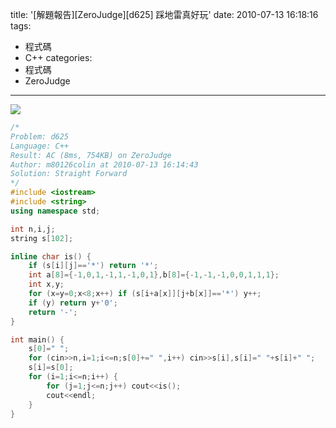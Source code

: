 title: '[解題報告][ZeroJudge][d625] 踩地雷真好玩'
date: 2010-07-13 16:18:16
tags:
- 程式碼
- C++
categories:
- 程式碼
- ZeroJudge
---

![](/blog/img/20100713-161816-1.jpg)

<!-- more -->

``` cpp
/*
Problem: d625
Language: C++
Result: AC (8ms, 754KB) on ZeroJudge
Author: m80126colin at 2010-07-13 16:14:43
Solution: Straight Forward
*/
#include <iostream>
#include <string>
using namespace std;

int n,i,j;
string s[102];

inline char is() {
	if (s[i][j]=='*') return '*';
	int a[8]={-1,0,1,-1,1,-1,0,1},b[8]={-1,-1,-1,0,0,1,1,1};
	int x,y;
	for (x=y=0;x<8;x++) if (s[i+a[x]][j+b[x]]=='*') y++;
	if (y) return y+'0';
	return '-';
}

int main() {
	s[0]=" ";
	for (cin>>n,i=1;i<=n;s[0]+=" ",i++) cin>>s[i],s[i]=" "+s[i]+" ";
	s[i]=s[0];
	for (i=1;i<=n;i++) {
		for (j=1;j<=n;j++) cout<<is();
		cout<<endl;
	}
}
```